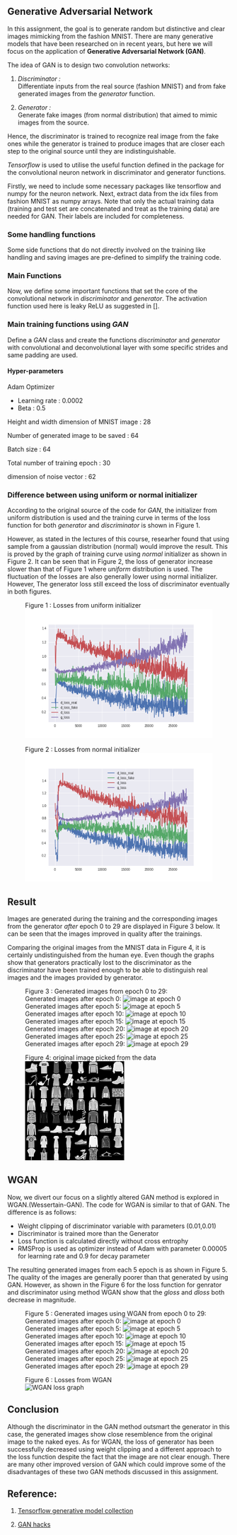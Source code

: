 ## Generative Adversarial Network

In this assignment, the goal is to generate random but distinctive and clear images mimicking from the fashion MNIST. There are many generative models that have been researched on in recent years, but here we will focus on the application of **Generative Adversarial Network (GAN)**.

The idea of GAN is to design two convolution networks:

1. _Discriminator :_  
Differentiate inputs from the real source (fashion MNIST) and from fake generated images from the _generator_ function.

2. _Generator :_   
Generate fake images (from normal distribution) that aimed to mimic images from the source.

Hence, the discriminator is trained to recognize real image from the fake ones while the generator is trained to produce images that are closer each step to the original source until they are indistinguishable. 

_Tensorflow_ is used to utilise the useful function defined in the package for the convolutional neuron network in discriminator and generator functions.

Firstly, we need to include some necessary packages like tensorflow and numpy for the neuron network. Next, extract data from the idx files from fashion MNIST as numpy arrays. Note that only the actual training data (training and test set are concatenated and treat as the training data) are needed for GAN. Their labels are included for completeness.


### Some handling functions

Some side functions that do not directly involved on the training like handling and saving images are pre-defined to simplify the training code.


### Main Functions 

Now, we define some important functions that set the core of the convolutional network in _discriminator_ and _generator_. The activation function used here is leaky ReLU as suggested in []. 


### Main training functions using _GAN_

Define a _GAN_ class and create the functions _discriminator_ and _generator_ with convolutional and deconvolutional layer with some specific strides and same padding are used. 

#### Hyper-parameters

Adam Optimizer  
 - Learning rate : 0.0002
 - Beta : 0.5
 
Height and width dimension of MNIST image : 28
 
Number of generated image to be saved : 64
 
Batch size : 64

Total number of training epoch : 30

dimension of noise vector : 62


### Difference between using uniform or normal initializer

According to the original source of the code for *GAN*, the initializer from uniform distribution is used and the training curve in terms of the loss function for both _generator_ and _discriminator_ is shown in Figure 1. 

However, as stated in the lectures of this course, researher found that using sample from a gaussian distribution (normal) would improve the result. This is proved by the graph of training curve using _normal_ initializer as shown in Figure 2. It can be seen that in Figure 2, the loss of generator increase slower than that of Figure 1 where _uniform_ distribution is used. The fluctuation of the losses are also generally lower using normal initializer. However, The generator loss still exceed the loss of discriminator eventually in both figures.

<figure>
  <figcaption>Figure 1 : Losses from uniform initializer</figcaption>
  <img src="loss_GAN_uniform.png" alt="GAN uniform"/>
</figure>

<figure>
  <figcaption>Figure 2 : Losses from normal initializer</figcaption>
  <img src="loss_GAN_normal.png" alt="GAN normal"/>
</figure>


## Result

Images are  generated during the training and the corresponding images from the generator _after_ epoch 0 to 29 are displayed in Figure 3 below. It can be seen that the images improved in quality after the trainings. 


Comparing the original images from the MNIST data in Figure 4, it is certainly undistinguished from the human eye. Even though the graphs show that generators practically lost to the discriminator as the discriminator have been trained enough to be able to distinguish real images and the images provided by generator. 

<figure>
  <figcaption>Figure 3 : Generated images from epoch 0 to 29:</figcaption>
  Generated images after epoch 0:
  <img src="GAN_epoch000_test_all_classes.png" alt="image at epoch 0"/> Generated images after epoch 5:
  <img src="GAN_epoch005_test_all_classes.png" alt="image at epoch 5"/> Generated images after epoch 10:
  <img src="GAN_epoch010_test_all_classes.png" alt="image at epoch 10"/> Generated images after epoch 15:
  <img src="GAN_epoch015_test_all_classes.png" alt="image at epoch 15"/> Generated images after epoch 20: 
  <img src="GAN_epoch020_test_all_classes.png" alt="image at epoch 20"/> Generated images after epoch 25:
  <img src="GAN_epoch025_test_all_classes.png" alt="image at epoch 25"/> Generated images after epoch 29:
  <img src="GAN_epoch029_test_all_classes.png" alt="image at epoch 29"/>
</figure>

<figure>
  <figcaption>Figure 4: original image picked from the data</figcaption>
  <img src="GAN_real_image.png" alt="my alt text"/>
</figure>


## WGAN 

Now, we divert our focus on a slightly altered GAN method is explored in WGAN.(Wessertain-GAN). The code for WGAN is similar to that of GAN. The difference is as follows:

- Weight clipping of discriminator variable with parameters (0.01,0.01)
- Discriminator is trained more than the Generator
- Loss function is calculated directly without cross entrophy
- RMSProp is used as optimizer instead of Adam with parameter 0.00005 for learning rate and 0.9 for decay parameter

The resulting generated images from each 5 epoch is as shown in Figure 5. The quality of the images are generally poorer than that generated by using GAN. However, as shown in the Figure 6 for the loss function for genrator and discriminator using method WGAN show that the _gloss_ and _dloss_ both decrease in magnitude.

<figure>
  <figcaption>Figure 5 : Generated images using WGAN from epoch 0 to 29:</figcaption>
  Generated images after epoch 0:
  <img src="WGAN_epoch000_test_all_classes.png" alt="image at epoch 0"/> Generated images after epoch 5:
  <img src="WGAN_epoch005_test_all_classes.png" alt="image at epoch 5"/> Generated images after epoch 10:
  <img src="WGAN_epoch010_test_all_classes.png" alt="image at epoch 10"/> Generated images after epoch 15:
  <img src="WGAN_epoch015_test_all_classes.png" alt="image at epoch 15"/> Generated images after epoch 20: 
  <img src="WGAN_epoch020_test_all_classes.png" alt="image at epoch 20"/> Generated images after epoch 25:
  <img src="WGAN_epoch025_test_all_classes.png" alt="image at epoch 25"/> Generated images after epoch 29:
  <img src="WGAN_epoch029_test_all_classes.png" alt="image at epoch 29"/>
</figure>

<figure>
  <figcaption>Figure 6 : Losses from WGAN</figcaption>
  <img src="loss_WGAN.png" alt="WGAN loss graph">
</figure>


## Conclusion

Although the discriminator in the GAN method outsmart the generator in this case, the generated images show close resemblence from the original image to the naked eyes. As for WGAN, the loss of generator has been successfully decreased using weight clipping and a different approach to the loss function despite the fact that the image are not clear enough. There are many other improved version of GAN which could improve some of the disadvantages of these two GAN methods discussed in this assignment.


## Reference: 

1. [Tensorflow generative model collection](https://github.com/hwalsuklee/tensorflow-generative-model-collections)

2. [GAN hacks](https://github.com/soumith/ganhacks)
